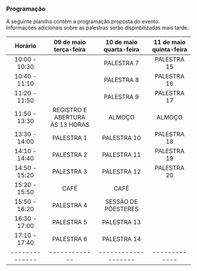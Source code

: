 ### Programação 

A seguinte planilha contém a programação proposta do evento. Informações adicionais sobre as palestras serão dispinbilizadas mais tarde. 

| Horário        | 09 de maio<br/>terça-feira    | 10 de maio<br/>quarta-feira          | 11 de maio<br/>quinta-feira    | 
| :---:  | :---: | :---: | :---: |
| 10:00 - 10:30  |               | PALESTRA 7          | PALESTRA 15   |
| 10:40 - 11:10  |               | PALESTRA 8          | PALESTRA 16   |
| 11:20 - 11:50  |               | PALESTRA 9          | PALESTRA 17   |
| 11:50 - 13:30  | REGISTRO E ABERTURA<BR/>ÀS 13 HORAS              | ALMOÇO              | ALMOÇO        |
| 13:30 - 14:00  | PALESTRA 1    | PALESTRA 10         | PALESTRA 18   |
| 14:10 - 14:40  | PALESTRA 2    | PALESTRA 11         | PALESTRA 19   |
| 14:50 - 15:20  | PALESTRA 3    | PALESTRA 12         | PALESTRA 20   |
| 15:20 - 15:50  | CAFÉ          | CAFÉ                |               |
| 15:50 - 16:20  | PALESTRA 4    | SESSÃO DE PÔESTERES |               |
| 16:30 - 17:00  | PALESTRA 5    | PALESTRA 13         |               |
| 17:10 - 17:40  | PALESTRA 6    | PALESTRA 14         |               |
| -------------- | ------------- | ------------------- | ------------- |